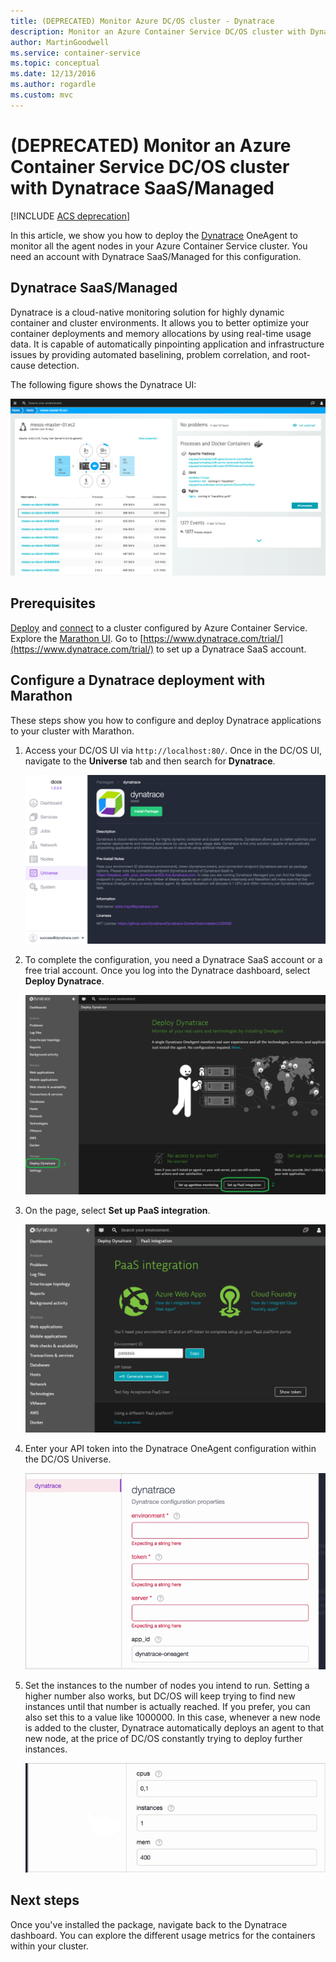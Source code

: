 ```yaml
---
title: (DEPRECATED) Monitor Azure DC/OS cluster - Dynatrace
description: Monitor an Azure Container Service DC/OS cluster with Dynatrace. Deploy the Dynatrace OneAgent by using the DC/OS dashboard.
author: MartinGoodwell
ms.service: container-service
ms.topic: conceptual
ms.date: 12/13/2016
ms.author: rogardle
ms.custom: mvc
---
```


# (DEPRECATED) Monitor an Azure Container Service DC/OS cluster with Dynatrace SaaS/Managed

[!INCLUDE [ACS deprecation](../../../includes/container-service-deprecation.md)]

In this article, we show you how to deploy the [Dynatrace](https://www.dynatrace.com/) OneAgent to monitor all the agent nodes in your Azure Container Service cluster. You need an account with Dynatrace SaaS/Managed for this configuration. 

## Dynatrace SaaS/Managed
Dynatrace is a cloud-native monitoring solution for highly dynamic container and cluster environments. It allows you to better optimize your container deployments and memory allocations by using real-time usage data. It is capable of automatically pinpointing application and infrastructure issues by providing automated baselining, problem correlation, and root-cause detection.

The following figure shows the Dynatrace UI:

![Dynatrace UI](./media/container-service-monitoring-dynatrace/dynatrace.png)

## Prerequisites 
[Deploy](container-service-deployment.md) and [connect](./../container-service-connect.md) to a cluster configured by Azure Container Service. Explore the [Marathon UI](container-service-mesos-marathon-ui.md). Go to [https://www.dynatrace.com/trial/](https://www.dynatrace.com/trial/) to set up a Dynatrace SaaS account.  

## Configure a Dynatrace deployment with Marathon
These steps show you how to configure and deploy Dynatrace applications to your cluster with Marathon.

1. Access your DC/OS UI via `http://localhost:80/`. Once in the DC/OS UI, navigate to the **Universe** tab and then search for **Dynatrace**.

    ![Dynatrace in DC/OS Universe](./media/container-service-monitoring-dynatrace/dynatrace-universe.png)

2. To complete the configuration, you need a Dynatrace SaaS account or a free trial account. Once you log into the Dynatrace dashboard, select **Deploy Dynatrace**.

    ![Dynatrace Set up PaaS integration](./media/container-service-monitoring-dynatrace/setup-paas.png)

3. On the page, select **Set up PaaS integration**. 

    ![Dynatrace API token](./media/container-service-monitoring-dynatrace/api-token.png) 

4. Enter your API token into the Dynatrace OneAgent configuration within the DC/OS Universe. 

    ![Dynatrace OneAgent configuration in the DC/OS Universe](./media/container-service-monitoring-dynatrace/dynatrace-config.png)

5. Set the instances to the number of nodes you intend to run. Setting a higher number also works, but DC/OS will keep trying to find new instances until that number is actually reached. If you prefer, you can also set this to a value like 1000000. In this case, whenever a new node is added to the cluster, Dynatrace automatically deploys an agent to that new node, at the price of DC/OS constantly trying to deploy further instances.

    ![Dynatrace configuration in the DC/OS Universe-instances](./media/container-service-monitoring-dynatrace/dynatrace-config2.png)

## Next steps

Once you've installed the package, navigate back to the Dynatrace dashboard. You can explore the different usage metrics for the containers within your cluster. 
